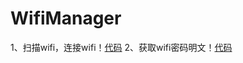 # WifiManager
1、扫描wifi，连接wifi！[代码](https://github.com/PearLemon/WifiManager/blob/master/app/src/main/java/pear/lemon/wifi/main/MainActivity.java)
2、获取wifi密码明文！[代码](https://github.com/PearLemon/WifiManager/blob/master/app/src/main/java/pear/lemon/wifi/main/SafeActivity.java)
